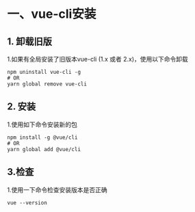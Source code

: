 # 一、vue-cli安装

## 1. 卸载旧版

1.如果有全局安装了旧版本vue-cli (1.x 或者 2.x)，使用以下命令卸载

```
npm uninstall vue-cli -g
# OR
yarn global remove vue-cli
```

## 2. 安装

1.使用如下命令安装新的包

```npm
npm install -g @vue/cli
# OR
yarn global add @vue/cli
```

## 3.检查

1.使用一下命令检查安装版本是否正确

```
vue --version
```

